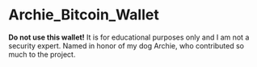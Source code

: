 # Archie_Bitcoin_Wallet
**Do not use this wallet!**  It is for educational purposes only and I am not a security expert.  Named in honor of my dog Archie, who contributed so much to the project.
